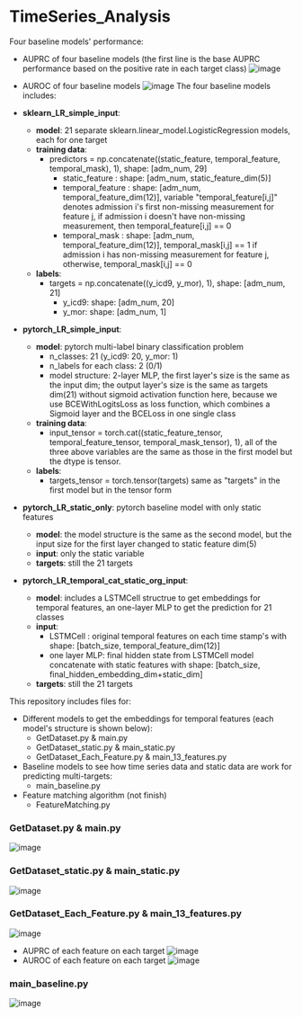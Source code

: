 # TimeSeries_Analysis
Four baseline models' performance:
* AUPRC of four baseline models (the first line is the base AUPRC performance based on the positive rate in each target class)
![image](https://github.com/cuishuting/TimeSeries_Analysis/blob/main/IMG/AUPRC_compares.png)
* AUROC of four baseline models
![image](https://github.com/cuishuting/TimeSeries_Analysis/blob/main/IMG/AUROC_compares.png)
The four baseline models includes:
* **sklearn_LR_simple_input**:
  * **model**: 21 separate sklearn.linear_model.LogisticRegression models, each for one target
  * **training data**:
    * predictors = np.concatenate((static_feature, temporal_feature, temporal_mask), 1), shape: [adm_num, 29]
      * static_feature : shape: [adm_num, static_feature_dim(5)]
      * temporal_feature : shape: [adm_num, temporal_feature_dim(12)], variable "temporal_feature[i,j]" denotes admission i's first non-missing measurement for feature j, if admission i doesn't have non-missing measurement, then temporal_feature[i,j] == 0
      * temporal_mask : shape: [adm_num, temporal_feature_dim(12)], temporal_mask[i,j] == 1 if admission i has non-missing measurement for feature j, otherwise, temporal_mask[i,j] == 0
  * **labels**:
      * targets = np.concatenate((y_icd9, y_mor), 1), shape: [adm_num, 21]
        * y_icd9: shape: [adm_num, 20]
        * y_mor: shape: [adm_num, 1]

* **pytorch_LR_simple_input**:
  * **model**: pytorch multi-label binary classification problem
    * n_classes: 21 (y_icd9: 20, y_mor: 1)
    * n_labels for each class: 2 (0/1)
    * model structure: 2-layer MLP, the first layer's size is the same as the input dim; the output layer's size is the same as targets dim(21) without sigmoid activation function here, because we use BCEWithLogitsLoss as loss function, which combines a Sigmoid layer and the BCELoss in one single class
  * **training data**:
    * input_tensor = torch.cat((static_feature_tensor, temporal_feature_tensor, temporal_mask_tensor), 1), all of the three above variables are the same as those in the first model but the dtype is tensor.
  * **labels**:
    * targets_tensor = torch.tensor(targets) same as "targets" in the first model but in the tensor form

* **pytorch_LR_static_only**:
pytorch baseline model with only static features
  * **model**: the model structure is the same as the second model, but the input size for the first layer changed to static feature dim(5)
  * **input**: only the static variable
  * **targets**: still the 21 targets
* **pytorch_LR_temporal_cat_static_org_input**:
  * **model**: includes a LSTMCell structrue to get embeddings for temporal features, an one-layer MLP to get the prediction for 21 classes
  * **input**:
    * LSTMCell : original temporal features on each time stamp's with shape: [batch_size, temporal_feature_dim(12)]
    * one layer MLP: final hidden state from LSTMCell model concatenate with static features with shape: [batch_size, final_hidden_embedding_dim+static_dim]
  * **targets**: still the 21 targets

This repository includes files for:
* Different models to get the embeddings for temporal features (each model's structure is shown below):
  * GetDataset.py & main.py
  * GetDataset_static.py & main_static.py
  * GetDataset_Each_Feature.py & main_13_features.py
* Baseline models to see how time series data and static data are work for predicting multi-targets:
  * main_baseline.py
* Feature matching algorithm (not finish)
  * FeatureMatching.py
### GetDataset.py & main.py 
![image](https://github.com/cuishuting/TimeSeries_Analysis/blob/main/IMG/main_model.png)

### GetDataset_static.py & main_static.py
![image](https://github.com/cuishuting/TimeSeries_Analysis/blob/main/IMG/main_static_model.png)

### GetDataset_Each_Feature.py & main_13_features.py
![image](https://github.com/cuishuting/TimeSeries_Analysis/blob/main/IMG/Screen%20Shot%202022-07-08%20at%204.01.46%20PM.png)
* AUPRC of each feature on each target
![image](https://github.com/cuishuting/TimeSeries_Analysis/blob/main/IMG/AUPRC_main_model.png)
* AUROC of each feature on each target
![image](https://github.com/cuishuting/TimeSeries_Analysis/blob/main/IMG/auroc_main_model.png)
### main_baseline.py
![image](https://github.com/cuishuting/TimeSeries_Analysis/blob/main/IMG/baseline_model.png)
